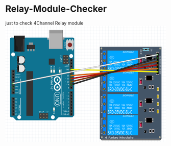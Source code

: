 # Relay-Module-Checker
just to check 4Channel Relay module
![img](./Screenshot_20210720_100219.png)
